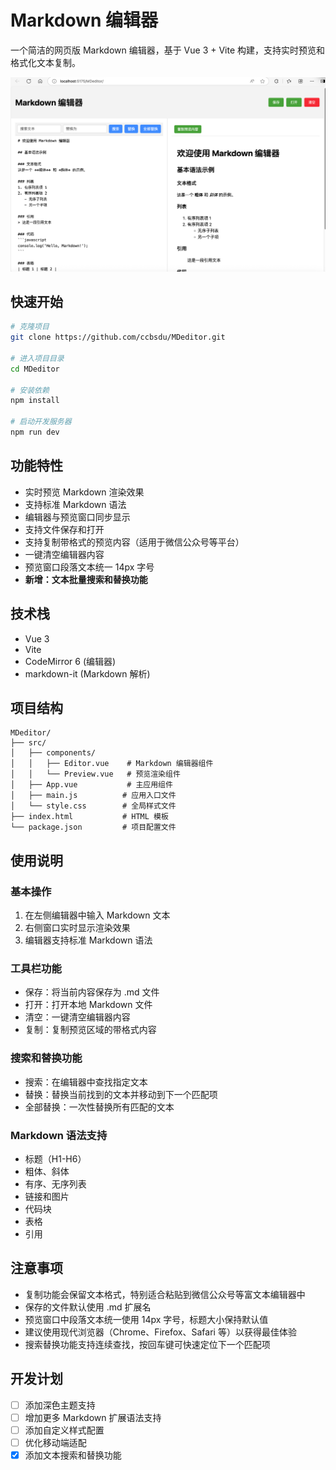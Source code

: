 
# Markdown 编辑器

一个简洁的网页版 Markdown 编辑器，基于 Vue 3 + Vite 构建，支持实时预览和格式化文本复制。

![编辑器预览](./images/screenshot.png)

## 快速开始

```bash
# 克隆项目
git clone https://github.com/ccbsdu/MDeditor.git

# 进入项目目录
cd MDeditor

# 安装依赖
npm install

# 启动开发服务器
npm run dev
```

## 功能特性

- 实时预览 Markdown 渲染效果
- 支持标准 Markdown 语法
- 编辑器与预览窗口同步显示
- 支持文件保存和打开
- 支持复制带格式的预览内容（适用于微信公众号等平台）
- 一键清空编辑器内容
- 预览窗口段落文本统一 14px 字号
- **新增：文本批量搜索和替换功能**

## 技术栈

- Vue 3
- Vite
- CodeMirror 6 (编辑器)
- markdown-it (Markdown 解析)


## 项目结构

```
MDeditor/
├── src/
│   ├── components/
│   │   ├── Editor.vue    # Markdown 编辑器组件
│   │   └── Preview.vue   # 预览渲染组件
│   ├── App.vue           # 主应用组件
│   ├── main.js          # 应用入口文件
│   └── style.css        # 全局样式文件
├── index.html           # HTML 模板
└── package.json         # 项目配置文件
```

## 使用说明

### 基本操作
1. 在左侧编辑器中输入 Markdown 文本
2. 右侧窗口实时显示渲染效果
3. 编辑器支持标准 Markdown 语法

### 工具栏功能
- 保存：将当前内容保存为 .md 文件
- 打开：打开本地 Markdown 文件
- 清空：一键清空编辑器内容
- 复制：复制预览区域的带格式内容

### 搜索和替换功能
- 搜索：在编辑器中查找指定文本
- 替换：替换当前找到的文本并移动到下一个匹配项
- 全部替换：一次性替换所有匹配的文本

### Markdown 语法支持
- 标题（H1-H6）
- 粗体、斜体
- 有序、无序列表
- 链接和图片
- 代码块
- 表格
- 引用

## 注意事项

- 复制功能会保留文本格式，特别适合粘贴到微信公众号等富文本编辑器中
- 保存的文件默认使用 .md 扩展名
- 预览窗口中段落文本统一使用 14px 字号，标题大小保持默认值
- 建议使用现代浏览器（Chrome、Firefox、Safari 等）以获得最佳体验
- 搜索替换功能支持连续查找，按回车键可快速定位下一个匹配项

## 开发计划

- [ ] 添加深色主题支持
- [ ] 增加更多 Markdown 扩展语法支持
- [ ] 添加自定义样式配置
- [ ] 优化移动端适配
- [x] 添加文本搜索和替换功能
